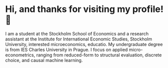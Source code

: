 # Hi, and thanks for visiting my profile! 👋
I am a student at the Stockholm School of Economics and a research assistant at the Institute for International Economic Studies, Stockholm University, interested microeconomics, educatio. My undergraduate degree is from IES Charles University in Prague. I focus on applied micro-econometrics, ranging from reduced-form to structural evaluation, discrete choice, and causal machine learning.



 

 







